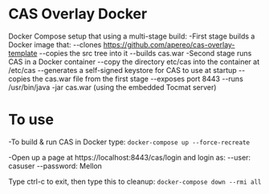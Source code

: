 CAS Overlay Docker
==================
Docker Compose setup that using a multi-stage build:
-First stage builds a Docker image that:
--clones https://github.com/apereo/cas-overlay-template
--copies the src tree into it
--builds cas.war 
-Second stage runs CAS in a Docker container
--copy the directory etc/cas into the container at /etc/cas
--generates a self-signed keystore for CAS to use at startup
--copies the cas.war file from the first stage 
--exposes port 8443
--runs /usr/bin/java -jar cas.war (using the embedded Tocmat server)

To use
=====
-To build & run CAS in Docker type:
```docker-compose up --force-recreate```

-Open up a page at https://localhost:8443/cas/login and login as:
--user: casuser
--password: Mellon

Type ctrl-c to exit, then type this to cleanup:
```docker-compose down --rmi all```
